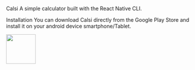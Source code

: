 Calsi
A simple calculator built with the React Native CLI.

Installation
You can download Calsi directly from the Google Play Store and install it on your android device smartphone/Tablet.

<img src="https://play.google.com/intl/en_us/badges/static/images/badges/en_badge_web_generic.png" height="80">